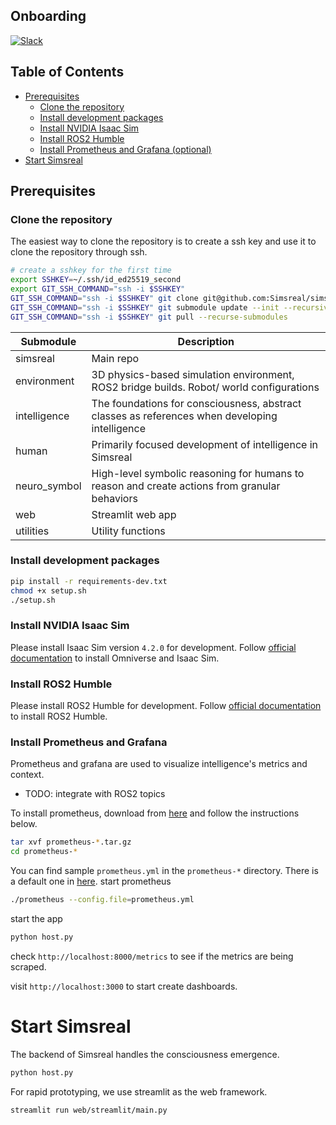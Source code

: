 ## Onboarding
[![Slack](https://img.shields.io/badge/slack-join%20chat-blue.svg)]([https://your-slack-invite-link](https://simsreal.slack.com/ssb/redirect))

## Table of Contents
- [Prerequisites](#prerequisites)
  - [Clone the repository](#clone-the-repository)
  - [Install development packages](#install-development-packages)
  - [Install NVIDIA Isaac Sim](#install-nvidia-isaac-sim)
  - [Install ROS2 Humble](#install-ros2-humble)
  - [Install Prometheus and Grafana (optional)](#install-prometheus-and-grafana-optional)
- [Start Simsreal](#start-simsreal)

## Prerequisites

### Clone the repository
The easiest way to clone the repository is to create a ssh key and use it to clone the repository through ssh.
```bash
# create a sshkey for the first time
export SSHKEY=~/.ssh/id_ed25519_second
export GIT_SSH_COMMAND="ssh -i $SSHKEY"
GIT_SSH_COMMAND="ssh -i $SSHKEY" git clone git@github.com:Simsreal/simsreal.git
GIT_SSH_COMMAND="ssh -i $SSHKEY" git submodule update --init --recursive
GIT_SSH_COMMAND="ssh -i $SSHKEY" git pull --recurse-submodules
```

| Submodule | Description |
|-----------|-------------|
| simsreal | Main repo |
| environment | 3D physics-based simulation environment, ROS2 bridge builds. Robot/ world configurations |
| intelligence | The foundations for consciousness, abstract classes as references when developing intelligence |
| human | Primarily focused development of intelligence in Simsreal |
| neuro_symbol | High-level symbolic reasoning for humans to reason and create actions from granular behaviors |
| web | Streamlit web app |
| utilities | Utility functions |

### Install development packages
```bash
pip install -r requirements-dev.txt
chmod +x setup.sh
./setup.sh
```

### Install NVIDIA Isaac Sim
Please install Isaac Sim version `4.2.0` for development.
Follow [official documentation](https://docs.omniverse.nvidia.com/isaacsim/latest/installation/install_workstation.html) to install Omniverse and Isaac Sim.

### Install ROS2 Humble
Please install ROS2 Humble for development.
Follow [official documentation](https://docs.omniverse.nvidia.com/isaacsim/latest/installation/install_ros.html) to install ROS2 Humble.

### Install Prometheus and Grafana
Prometheus and grafana are used to visualize intelligence's metrics and context.
* TODO: integrate with ROS2 topics

To install prometheus, download from [here](https://prometheus.io/download/) and follow the instructions below.

```bash
tar xvf prometheus-*.tar.gz
cd prometheus-*
```
You can find sample `prometheus.yml` in the `prometheus-*` directory. There is a default one in [here](./testing/prometheus.yml).
start prometheus
```bash
./prometheus --config.file=prometheus.yml
```
start the app
```bash
python host.py
```
check `http://localhost:8000/metrics` to see if the metrics are being scraped.


visit `http://localhost:3000` to start create dashboards.

# Start Simsreal
The backend of Simsreal handles the consciousness emergence.
```bash
python host.py
```

For rapid prototyping, we use streamlit as the web framework.
```bash
streamlit run web/streamlit/main.py
```
